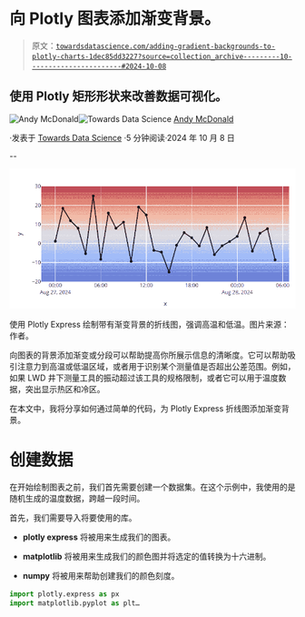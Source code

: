 # 向 Plotly 图表添加渐变背景。

> 原文：[`towardsdatascience.com/adding-gradient-backgrounds-to-plotly-charts-1dec85dd3227?source=collection_archive---------10-----------------------#2024-10-08`](https://towardsdatascience.com/adding-gradient-backgrounds-to-plotly-charts-1dec85dd3227?source=collection_archive---------10-----------------------#2024-10-08)

## 使用 Plotly 矩形形状来改善数据可视化。

[](https://andymcdonaldgeo.medium.com/?source=post_page---byline--1dec85dd3227--------------------------------)![Andy McDonald](https://andymcdonaldgeo.medium.com/?source=post_page---byline--1dec85dd3227--------------------------------)[](https://towardsdatascience.com/?source=post_page---byline--1dec85dd3227--------------------------------)![Towards Data Science](https://towardsdatascience.com/?source=post_page---byline--1dec85dd3227--------------------------------) [Andy McDonald](https://andymcdonaldgeo.medium.com/?source=post_page---byline--1dec85dd3227--------------------------------)

·发表于 [Towards Data Science](https://towardsdatascience.com/?source=post_page---byline--1dec85dd3227--------------------------------) ·5 分钟阅读·2024 年 10 月 8 日

--

![](img/233463b5f4f084fab3cc1d1466b8b9c4.png)

使用 Plotly Express 绘制带有渐变背景的折线图，强调高温和低温。图片来源：作者。

向图表的背景添加渐变或分段可以帮助提高你所展示信息的清晰度。它可以帮助吸引注意力到高温或低温区域，或者用于识别某个测量值是否超出公差范围。例如，如果 LWD 井下测量工具的振动超过该工具的规格限制，或者它可以用于温度数据，突出显示热区和冷区。

在本文中，我将分享如何通过简单的代码，为 Plotly Express 折线图添加渐变背景。

# 创建数据

在开始绘制图表之前，我们首先需要创建一个数据集。在这个示例中，我使用的是随机生成的温度数据，跨越一段时间。

首先，我们需要导入将要使用的库。

+   **plotly express** 将被用来生成我们的图表。

+   **matplotlib** 将被用来生成我们的颜色图并将选定的值转换为十六进制。

+   **numpy** 将被用来帮助创建我们的颜色刻度。

```py
import plotly.express as px
import matplotlib.pyplot as plt…
```
